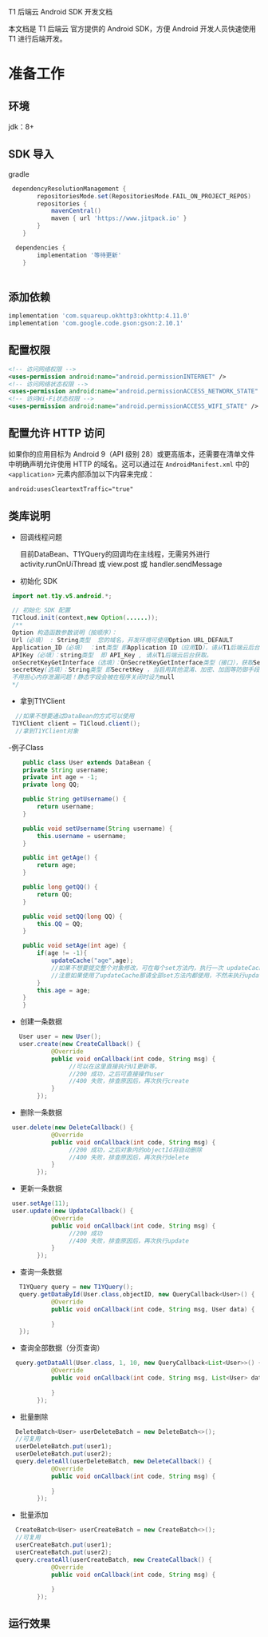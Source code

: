 T1 后端云 Android SDK 开发文档

本文档是 T1 后端云 官方提供的 Android SDK，方便 Android 开发人员快速使用 T1 进行后端开发。

# 准备工作

## 环境
 jdk：8+
 
## SDK 导入
gradle
```gradle
 dependencyResolutionManagement {
		repositoriesMode.set(RepositoriesMode.FAIL_ON_PROJECT_REPOS)
		repositories {
			mavenCentral()
			maven { url 'https://www.jitpack.io' }
		}
	}

  dependencies {
		implementation '等待更新'
	}
 
```
## 添加依赖

```gradle
implementation 'com.squareup.okhttp3:okhttp:4.11.0'
implementation 'com.google.code.gson:gson:2.10.1'
```

## 配置权限

```xml
<!-- 访问网络权限 -->
<uses-permission android:name="android.permissionINTERNET" />
<!-- 访问网络状态权限 -->
<uses-permission android:name="android.permissionACCESS_NETWORK_STATE" />
<!-- 访问Wi-Fi状态权限 -->
<uses-permission android:name="android.permissionACCESS_WIFI_STATE" />
```

## 配置允许 HTTP 访问

如果你的应用目标为 Android 9（API 级别 28）或更高版本，还需要在清单文件中明确声明允许使用 HTTP 的域名。这可以通过在 `AndroidManifest.xml` 中的 `<application>` 元素内部添加以下内容来完成：

```xml
android:usesCleartextTraffic="true"
```

## 类库说明 
- 回调线程问题

   目前DataBean、T1YQuery的回调均在主线程，无需另外进行activity.runOnUiThread 或 view.post 或 handler.sendMessage
- 初始化 SDK
```java
 import net.t1y.v5.android.*;
```
```java
 // 初始化 SDK 配置
 T1Cloud.init(context,new Option(......));
 /**
 Option 构造函数参数说明（按顺序）：
 Url（必填） : String类型  您的域名，开发环境可使用Option.URL_DEFAULT
 Application_ID（必填） ：int类型 即Application ID（应用ID），请从T1后端云后台获取。
 APIKey（必填）：string类型  即 API_Key , 请从T1后端云后台获取。
 onSecretKeyGetInterface（选填）：OnSecretKeyGetInterface类型（接口），获取SecretKey的接口，可将SecretKey通过三方工具加密后，由该接口发起解密并回调。如：（）->return decrypt.code(xxxxxxxxx);
 secretKey(选填）：String类型 即SecretKey ，当启用其他混淆、加密、加固等防御手段后，可无需OnSecretKeyGetInterface，直接输入secretKey
 不用担心内存泄漏问题！静态字段会被在程序关闭时设为null
 */
```
- 拿到T1YClient
```java
  //如果不想要通过DataBean的方式可以使用
 T1YClient client = T1Cloud.client();
  //拿到T1YClient对象
```
-例子Class
```java
    public class User extends DataBean {
    private String username;
    private int age = -1;
    private long QQ;

    public String getUsername() {
        return username;
    }

    public void setUsername(String username) {
        this.username = username;
    }

    public int getAge() {
        return age;
    }

    public long getQQ() {
        return QQ;
    }

    public void setQQ(long QQ) {
        this.QQ = QQ;
    }

    public void setAge(int age) {
        if(age != -1){
            updateCache("age",age);
            //如果不想要提交整个对象修改，可在每个set方法内，执行一次 updateCache缓存更新。
            //注意如果使用了updateCache那请全部set方法内都使用，不然未执行updateCache的内容需要再提交一次update
        }
        this.age = age;
    }
    }
```
- 创建一条数据

```java
   User user = new User();
   user.create(new CreateCallback() {
            @Override
            public void onCallback(int code, String msg) {
                 //可以在这里直接执行UI更新等。
                 //200 成功，之后可直接操作user
                 //400 失败，排查原因后，再次执行create
            }
        });
```

- 删除一条数据

```java
 user.delete(new DeleteCallback() {
            @Override
            public void onCallback(int code, String msg) {
                 //200 成功，之后对象内的objectId将自动删除
                 //400 失败，排查原因后，再次执行delete
            }
        });
```

- 更新一条数据

```java
 user.setAge(11);
 user.update(new UpdateCallback() {
            @Override
            public void onCallback(int code, String msg) {
                 //200 成功
                 //400 失败，排查原因后，再次执行update
            }
        });
```

- 查询一条数据

```java
   T1YQuery query = new T1YQuery();
   query.getDataById(User.class,objectID, new QueryCallback<User>() {
            @Override
            public void onCallback(int code, String msg, User data) {
                
            }
   });
```

- 查询全部数据（分页查询）

```java
  query.getDataAll(User.class, 1, 10, new QueryCallback<List<User>>() {
            @Override
            public void onCallback(int code, String msg, List<User> data) {
                
            }
        });
```

- 批量删除
  
```java
  DeleteBatch<User> userDeleteBatch = new DeleteBatch<>();
  //可复用
  userDeleteBatch.put(user1);
  userDeleteBatch.put(user2);
  query.deleteAll(userDeleteBatch, new DeleteCallback() {
            @Override
            public void onCallback(int code, String msg) {
                
            }
        });
```
- 批量添加
```java
  CreateBatch<User> userCreateBatch = new CreateBatch<>();
  //可复用
  userCreateBatch.put(user1);
  userCreateBatch.put(user2);
  query.createAll(userCreateBatch, new CreateCallback() {
            @Override
            public void onCallback(int code, String msg) {
                
            }
        });
```

## 运行效果
